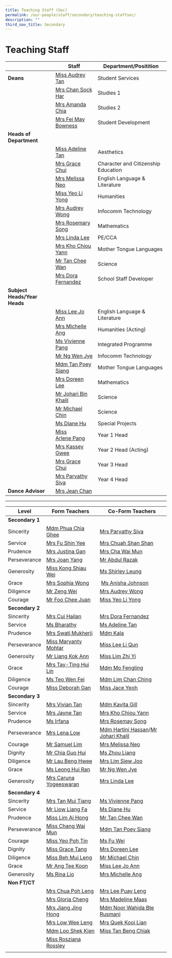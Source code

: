 ```yaml
---
title: Teaching Staff (Sec)
permalink: /our-people/staff/secondary/teaching-staffsec/
description: ""
third_nav_title: Secondary
---
```

# **Teaching Staff**

|  	| Staff 	| Department/Positition 	|
|---	|---	|---	|
| **Deans** | [Miss Audrey Tan](mailto:tan_lee_lian_audrey@moe.edu.sg) | Student Services |
| | [Mrs Chan Sock Har](mailto:lim_sock_har@moe.edu.sg) | Studies 1 |
| | [Mrs Amanda Chia](mailto:Amanda_Sim@moe.edu.sg) | Studies 2 | 
| | [Mrs Fei May Bowness](mailto:wong_fei_may@moe.edu.sg) | Student Development |
| **Heads of Department** | | | | 
| | [Miss Adeline Tan](mailto:tan_li_jen_adeline@moe.edu.sg) | Aesthetics |
| | [Mrs Grace Chui](mailto:grace_tan_kok_eng@moe.edu.sg) | Character and Citizenship Education |
| | [Mrs Melissa Neo](mailto:melissa_neo-ang@moe.edu.sg) | English Language & Literature |
| | [Miss Yeo Li Yong](mailto:Yeo_li_yong@moe.edu.sg) | Humanities |
| | [Mrs Audrey Wong](mailto:tan_mei_ling_audrey@moe.edu.sg) | Infocomm Technology |
| | [Mrs Rosemary Song](mailto:rosemary_tang@moe.edu.sg) | Mathematics |
|  | [Mrs Linda Lee](mailto:khoo_beng_gek_linda@moe.edu.sg) | PE/CCA |
| | [Mrs Kho Chiou Yann](mailto:lim_chiou_yann@moe.edu.sg) | Mother Tongue Languages |
| | [Mr Tan Chee Wan](mailto:tan_chee_wan@moe.edu.sg) | Science |
| | [Mrs Dora Fernandez](mailto:dora_maria_choo@moe.edu.sg) | School Staff Developer |
| **Subject Heads/Year Heads** | | 
| | [Miss Lee Jo Ann](mailto:lee_jo_ann@moe.edu.sg) | English Language & Literature |
| | [Mrs Michelle Ang](mailto:Ng_mei_yin_michelle@moe.edu.sg) | Humanities (Acting) |
| | [Ms Vivienne Pang](mailto:pang_kailing_vivienne@moe.edu.sg) | Integrated Programme |
| | [Mr Ng Wen Jye](mailto:Ng_wen_jye@moe.edu.sg) | Infocomm Technology |
| | [Mdm Tan Poey Siang](mailto:tan_poey_siang@moe.edu.sg) | Mother Tongue Languages |
| | [Mrs Doreen Lee](mailto:lau_ying_ying@moe.edu.sg) | Mathematics |
| | [Mr Johari Bin Khalil](mailto:johari_khalil@moe.edu.sg) | Science |
| | [Mr Michael Chin](mailto:chin_sian_woon_michael@moe.edu.sg) | Science |
| | [Ms Diane Hu](mailto:hu_yu_hua_diane@moe.edu.sg) | Special Projects |
| | [Miss Arlene Pang](mailto:pang_xuehui_arlene@moe.edu.sg) | Year 1 Head |
| | [Mrs Kassey Gwee](mailto:kassey_heng@moe.edu.sg) | Year 2 Head (Acting) |
| | [Mrs Grace Chui](mailto:grace_tan_kok_eng@moe.edu.sg) | Year 3 Head |
| | [Mrs Parvathy Siva](mailto:parvathy_vegadasalam@moe.edu.sg) | Year 4 Head |
| **Dance Advisor** | [Mrs Jean Chan](mailto:Jean_Chan@moe.edu.sg) |

--------------------------------------------------------------------


| Level 	| Form Teachers 	| Co-Form Teachers 	|
|---	|---	|---	|
| **Secondary 1** |     |     | 
|Sincerity | [Mdm Phua Chia Ghee](mailto:phua_chia_ghee@moe.edu.sg) | [Mrs Parvathy Siva](mailto:parvathy_vegadasalam@moe.edu.sg) |
|Service | [Mrs Fu Shin Yee](mailto:wong_shin_yee@moe.edu.sg) | [Mrs Chuah Shan Shan](mailto:ng_shan_shan@moe.edu.sg) |
| Prudence | [Mrs Justina Gan](mailto:foo_ai_chien_justina@moe.edu.sg) | [Mrs Cha Wai Mun](mailto:vijayabharathy_veeravarman@moe.edu.sg) |
| Perseverance | [Mrs Joan Yang](mailto:joan_chan_lee_hiang@moe.edu.sg) | [Mr Abdul Razak](mailto:abdul_razak@moe.edu.sg) |
| Generosity | [Miss Kong Shiau Wei](mailto:kong_shiau_wei@moe.edu.sg) | [Ms Shirley Leung](mailto:nur-ashiqin_hasbollah@moe.edu.sg) |
| Grace | [Mrs Sophia Wong](mailto:cheng_jin_ting_sophia@moe.edu.sg) |  [Ms Anisha Johnson](mailto:li_youjie@moe.edu.sg) |
| Diligence | [Mr Zeng Wei](mailto:zeng_wei_1@moe.edu.sg) | [Mrs Audrey Wong](mailto:tan_mei_ling_audrey@moe.edu.sg)  |
| Courage | [Mr Foo Chee Juan](mailto:foo_chee_juan@moe.edu.sg) | [Miss Yeo Li Yong](mailto:yeo_li_yong@moe.edu.sg) |
| **Secondary 2** |    |    | 
| Sincerity | [Mrs Cui Hailan](mailto:cui_hailan@moe.edu.sg) | [Mrs Dora Fernandez](mailto:dora_maria_choo@moe.edu.sg) |
| Service | [Ms Bharathy](mailto:vijayabharathy_veeravarman@moe.edu.sg) | [Ms Adeline Tan](mailto:tan_li_jen_adeline@moe.edu.sg) |
| Prudence | [Mrs Swati Mukherji](mailto:swati_mukherji@moe.edu.sg) | [Mdm Kala ](mailto:kavita_deep_kaur_hundal@moe.edu.sg) |
| Perseverance | [Miss Maryanty Mohtar](mailto:maryanty_mohtar@moe.edu.sg) | [Miss Lee Li Qun](mailto:lee_li_qun@moe.edu.sg) |
| Generosity | [Mr Liang Kok Ann](mailto:liang_kok_ann@moe.edu.sg) | [Miss Lim Zhi Yi](mailto:lim_zhi_yi@moe.edu.sg) |
| Grace | [Mrs Tay-Ting Hui Lin](mailto:hui_lin_ting@moe.edu.sg) | [Mdm Mo Fengling](mailto:mo_feng_ling@moe.edu.sg) |
| Diligence | [Ms Teo Wen Fei](mailto:LIOW_Liang_Fa@moe.edu.sg) | [Mdm Lim Chan Ching](mailto:lim_chan_ching@moe.edu.sg) |
| Courage | [Miss Deborah Gan](mailto:deborah_gan_li_chuen@moe.edu.sg) | [Miss Jace Yeoh](mailto:tan_li_jen_adeline@moe.edu.sg) |
| **Secondary 3** |     |      | 
|Sincerity | [Mrs Vivian Tan](mailto:low_vivian@moe.edu.sg) | [Mdm Kavita Gill](mailto:kavita_deep_kaur_hundal@moe.edu.sg) |
| Service | [Mrs Jayne Tan](mailto:jayne_ruth_lim_ying@moe.edu.sg) | [Mrs Kho Chiou Yann](mailto:lim_chiou_yann@moe.edu.sg) |
| Prudence | [Ms Irfana](mailto:irfana_begum_shaik_fareed@moe.edu.sg) | [Mrs Rosemay Song](mailto:rosemary_tang@moe.edu.sg) |
| Perseverance | [Mrs Lena Low](mailto:lena_lim_a@moe.edu.sg) | [Mdm Hartini Hassan](mailto:hartini_hassan@moe.edu.sg)/[Mr Johari Khalil](mailto:johari_khalil@moe.edu.sg) |
| Courage | [Mr Samuel Lim](mailto:lim_ting_lih@moe.edu.sg) | [Mrs Melissa Neo](mailto:melissa_neo-ang@moe.edu.sg) |
| Dignity | [Mr Chia Guo Hui](mailto:chia_guo_hui@moe.edu.sg) | [Ms Zhou Liang](mailto:zhou_liang@moe.edu.sg) |
| Diligence | [Mr Lau Beng Hwee](mailto:lau_beng_hwee@moe.edu.sg) | [Mrs Lim Siew Joo](mailto:heng_siew_joo@moe.edu.sg) |
| Grace | [Ms Leong Hui Ran](mailto:leong_hui_ran@moe.edu.sg) | [Mr Ng Wen Jye](mailto:ng_wen_jye@moe.edu.sg) |
| Generosity | [Mrs Caruna Yogeeswaran](mailto:caruna_sothi@moe.edu.sg) | [Mrs Linda Lee](mailto:khoo_beng_gek_linda@moe.edu.sg) |
| **Secondary 4** |    |    |    
| Sincerity | [Mrs Tan Mui Tiang](mailto:lim_mui_tiang@moe.edu.sg) | [Ms Vivienne Pang](mailto:pang_kailing_vivienne@moe.edu.sg) |
| Service | [Mr Liow Liang Fa](mailto:liow_liang_fa@moe.edu.sg) | [Ms Diane Hu](mailto:hu_yu_hua_diane@moe.edu.sg) |
| Prudence | [Miss Lim Ai Hong](mailto:lim_ai_hong@moe.edu.sg) | [Mr Tan Chee Wan](mailto:tan_chee_wan@moe.edu.sg) |
| Perseverance | [Miss Chang Wai Mun](mailto:chang_wai_mun@moe.edu.sg) | [Mdm Tan Poey Siang](mailto:tan_poey_siang@moe.edu.sg) |
| Courage | [Miss Yeo Poh Tin](mailto:yeo_poh_tin@moe.edu.sg) | [Ms Fu Wei](mailto:fu_wei@moe.edu.sg) |
| Dignity | [Miss Grace Tang](mailto:grace_tang@moe.edu.sg) | [Mrs Doreen Lee](mailto:lau_ying_ying@moe.edu.sg) |
| Diligence | [Miss Beh Mui Leng](mailto:beh_mui_leng@moe.edu.sg) | [Mr Michael Chin](mailto:chin_sian_woon_michael@moe.edu.sg) |
| Grace | [Mr Ang Tee Koon](mailto:ang_tee_koon@moe.edu.sg) | [Miss Lee Jo Ann](mailto:lee_jo_ann@moe.edu.sg) |
| Generosity | [Ms Rina Lio](mailto:lio_su-mein_rina@moe.edu.sg) | [Mrs Michelle Ang](mailto:ng_mei_yin_michelle@moe.edu.sg) |
| **Non FT/CT** |  |  |  |
|  | [Mrs Chua Poh Leng](mailto:oh_poh_leng_a@moe.edu.sg) | [Mrs Lee Puay Leng](mailto:ong_puay_leng@moe.edu.sg) |
|  | [Mrs Gloria Cheng](mailto:gloria_cheng@moe.edu.sg) | [Mrs Madeline Maas](mailto:yeo_beow_keat_madeline@moe.edu.sg) |
|  | [Mrs Jiang Jing Hong](mailto:wang_jing_hong@moe.edu.sg) | [Mdm Noor Wahida Bte Rusmani](mailto:noor_wahida_rusmani@moe.edu.sg) |
|  | [Mrs Low Wee Leng](mailto:sim_wee_leng@moe.edu.sg)  | [Mrs Quek Kooi Lian](mailto:ng_kooi_lian@moe.edu.sg) |
|  | [Mdm Loo Shek Kien](mailto:loo_shek_kien@moe.edu.sg) | [Miss Tan Beng Chiak](mailto:tan_beng_chiak@moe.edu.sg) |
|  | [Miss Rosziana Rossley](mailto:rosziana_bibi_rossley@moe.edu.sg) |  |
|  |  |  |